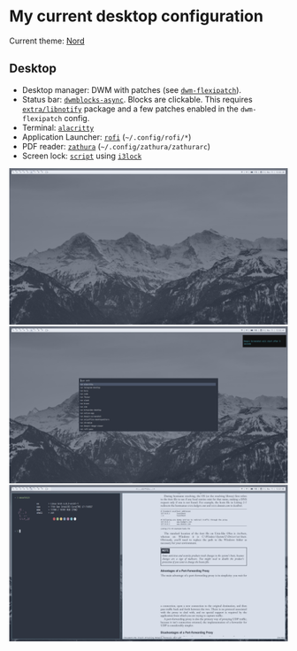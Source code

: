# My current desktop configuration

Current theme: [Nord](https://www.nordtheme.com/)

## Desktop

- Desktop manager: DWM with patches (see [`dwm-flexipatch`](https://github.com/bakkeby/dwm-flexipatch)).
- Status bar: [`dwmblocks-async`](https://github.com/UtkarshVerma/dwmblocks-async). Blocks are clickable. This requires [`extra/libnotify`](https://man.archlinux.org/man/notify-send.1.en) package and a few patches enabled in the `dwm-flexipatch` config.
- Terminal: [`alacritty`](https://github.com/alacritty/alacritty)
- Application Launcher: [`rofi`](https://github.com/davatorium/rofi) (`~/.config/rofi/*`)
- PDF reader: [`zathura`](https://github.com/pwmt/zathura) (`~/.config/zathura/zathurarc`)
- Screen lock: [`script`](i3lock_run.sh) using [`i3lock`](https://github.com/i3/i3lock)

![](screenshots/overview-1.png)
![](screenshots/overview-rofi.png)
![](screenshots/zathura-and-alacritty.png)


